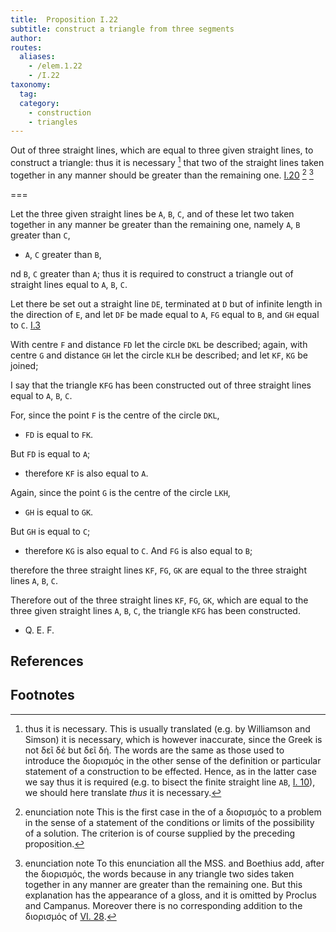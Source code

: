 ```yaml
---
title:  Proposition I.22
subtitle: construct a triangle from three segments
author:
routes:
  aliases:
    - /elem.1.22
    - /I.22
taxonomy:
  tag:
  category:
    - construction
    - triangles
---
```


Out of three straight lines, which are equal to three given straight lines, to construct a triangle: thus it is necessary [^I.22:2] that two of the straight lines taken together in any manner should be greater than the remaining one. [I.20] [^I.22:1] [^I.22:3]

===

Let the three given straight lines be `A`, `B`, `C`, and of these let two taken together in any manner be greater than the remaining one, namely `A`, `B` greater than `C`,

- `A`, `C` greater than `B`,

nd `B`, `C` greater than `A`; thus it is required to construct a triangle out of straight lines equal to `A`, `B`, `C`.


Let there be set out a straight line `DE`, terminated at `D` but of infinite length in the direction of `E`, and let `DF` be made equal to `A`, `FG` equal to `B`, and `GH` equal to `C`. [I.3]

With centre `F` and distance `FD` let the circle `DKL` be described; again, with centre `G` and distance `GH` let the circle `KLH` be described; and let `KF`, `KG` be joined;

I say that the triangle `KFG` has been constructed out of three straight lines equal to `A`, `B`, `C`.

For, since the point `F` is the centre of the circle `DKL`,

- `FD` is equal to `FK`.

But `FD` is equal to `A`;

- therefore `KF` is also equal to `A`.

Again, since the point `G` is the centre of the circle `LKH`,

- `GH` is equal to `GK`.

But `GH` is equal to `C`;

- therefore `KG` is also equal to `C`. And `FG` is also equal to `B`;

therefore the three straight lines `KF`, `FG`, `GK` are equal to the three straight lines `A`, `B`, `C`.

Therefore out of the three straight lines `KF`, `FG`, `GK`, which are equal to the three given straight lines `A`, `B`, `C`, the triangle `KFG` has been constructed.

- Q. E. F.

## References

[I.3]: /elem.1.3 "Book 1 - Proposition 3"
[I.20]: /elem.1.20 "Book 1 - Proposition 20"

## Footnotes

[^I.22:1]: enunciation note
    This is the first case in the <title>Elements</title> of a <foreign lang="greek">διορισμός</foreign> to a problem in the sense of a statement of the conditions or limits of the possibility of a solution. The criterion is of course supplied by the preceding proposition.

[^I.22:2]: thus it is necessary.
    This is usually translated (e.g. by Williamson and Simson) <quote><title>But</title> it is necessary,</quote> which is however inaccurate, since the Greek is not <foreign lang="greek">δεῖ δέ</foreign> but <foreign lang="greek">δεῖ δή</foreign>. The words are the same as those used to introduce the <foreign lang="greek">διορισμός</foreign> in the other sense of the <quote>definition</quote> or <quote>particular statement</quote> of a construction to be effected. Hence, as in the latter case we say <quote>thus it is required</quote> (e.g. to bisect the finite straight line `AB`, <a href="/elem.1.10">I. 10</a>), we should here translate <quote><em>thus</em> it is necessary.</quote>

[^I.22:3]: enunciation note
    To this enunciation all the MSS. and Boethius add, after the <foreign lang="greek">διορισμός</foreign>, the words <quote>because in any triangle two sides taken together in any manner are greater than the remaining one.</quote>
    But this explanation has the appearance of a gloss, and it is omitted by Proclus and Campanus. Moreover there is no corresponding addition to the <foreign lang="greek">διορισμός</foreign> of <a href="/elem.6.28">VI. 28</a>.

